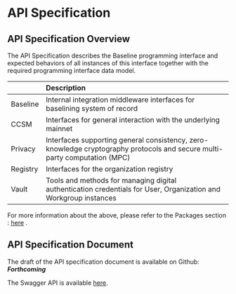 # API Specification

## API Specification Overview

The API Specification describes the Baseline programming interface and expected behaviors of all instances of this interface together with the required programming interface data model.

|  | Description |
| :--- | :--- |
| Baseline | Internal integration middleware interfaces for baselining system of record |
| CCSM | Interfaces for general interaction with the underlying mainnet |
| Privacy | Interfaces supporting general consistency, zero-knowledge cryptography protocols and secure multi-party computation \(MPC\) |
| Registry | Interfaces for the organization registry |
| Vault | Tools and methods for managing digital authentication credentials for User, Organization and Workgroup instances |

For more information about the above, please refer to the Packages section : [here](../baseline-protocol-code/packages/) .

## API Specification Document

The draft of the API specification document is available on Github:  _**Forthcoming**_

The Swagger API is available [here](https://app.swaggerhub.com/apis-docs/prvd/Baseline-Core/v1.0.0).

